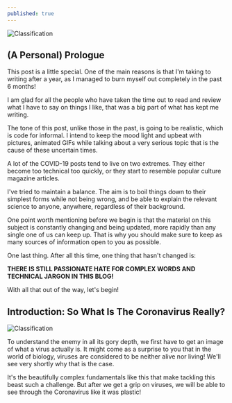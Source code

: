 ```yaml
---
published: true
---
```

![Classification]({{site.baseurl}}/images/tusharBlog-01.png)


## (A Personal) Prologue

This post is a little special. One of the main reasons is that I'm taking to writing after a year, as I managed to burn myself out completely in the past 6 months!

I am glad for all the people who have taken the time out to read and review what I have to say on things I like, that was a big part of what has kept me writing. 

The tone of this post, unlike those in the past, is going to be realistic, which is code for informal. I intend to keep the mood light and upbeat with pictures, animated GIFs while talking about a very serious topic that is the cause of these uncertain times. 

A lot of the COVID-19 posts tend to live on two extremes. They either become too technical too quickly, or they start to resemble popular culture magazine articles. 

I've tried to maintain a balance. The aim is to boil things down to their simplest forms while not being wrong, and be able to explain the relevant science to anyone, anywhere, regardless of their background.

One point worth mentioning before we begin is that the material on this subject is constantly changing and being updated, more rapidly than any single one of us can keep up. That is why you should make sure to keep as many sources of information open to you as possible. 

One last thing. After all this time, one thing that hasn't changed is:

**THERE IS STILL PASSIONATE HATE FOR COMPLEX WORDS AND TECHNICAL JARGON IN THIS BLOG!**

With all that out of the way, let's begin!


## Introduction: So What Is The Coronavirus Really?

![Classification]({{site.baseurl}}/images/virus.gif)

To understand the enemy in all its gory depth, we first have to get an image of what a virus actually is. It might come as a surprise to you that in the world of biology, viruses are considered to be neither alive nor living! We'll see very shortly why that is the case.

It's the beautifully complex fundamentals like this that make tackling this beast such a challenge. But after we get a grip on viruses, we will be able to see through the Coronavirus like it was plastic! 
